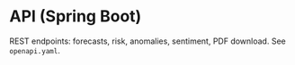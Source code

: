 # API (Spring Boot)

REST endpoints: forecasts, risk, anomalies, sentiment, PDF download.
See `openapi.yaml`.
